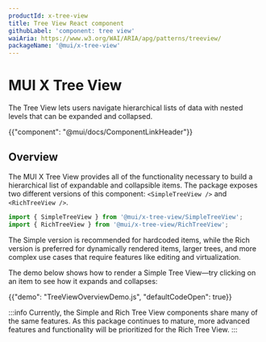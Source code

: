 ```yaml
---
productId: x-tree-view
title: Tree View React component
githubLabel: 'component: tree view'
waiAria: https://www.w3.org/WAI/ARIA/apg/patterns/treeview/
packageName: '@mui/x-tree-view'
---
```


# MUI X Tree View

<p class="description">The Tree View lets users navigate hierarchical lists of data with nested levels that can be expanded and collapsed.</p>

{{"component": "@mui/docs/ComponentLinkHeader"}}

## Overview

The MUI X Tree View provides all of the functionality necessary to build a hierarchical list of expandable and collapsible items.
The package exposes two different versions of this component: `<SimpleTreeView />` and `<RichTreeView />`.

```jsx
import { SimpleTreeView } from '@mui/x-tree-view/SimpleTreeView';
import { RichTreeView } from '@mui/x-tree-view/RichTreeView';
```

The Simple version is recommended for hardcoded items, while the Rich version is preferred for dynamically rendered items, larger trees, and more complex use cases that require features like editing and virtualization.

The demo below shows how to render a Simple Tree View—try clicking on an item to see how it expands and collapses:

{{"demo": "TreeViewOverviewDemo.js", "defaultCodeOpen": true}}

:::info
Currently, the Simple and Rich Tree View components share many of the same features.
As this package continues to mature, more advanced features and functionality will be prioritized for the Rich Tree View.
:::

